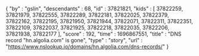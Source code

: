 {
  "by" : "gslin",
  "descendants" : 68,
  "id" : 37821821,
  "kids" : [ 37822259, 37821979, 37822555, 37822289, 37822181, 37822025, 37822379, 37822162, 37822195, 37821950, 37821944, 37822071, 37822311, 37822351, 37822109, 37822037, 37821925, 37822218, 37822035, 37822206, 37821938, 37822177 ],
  "score" : 192,
  "time" : 1696867551,
  "title" : "DNS record \"hn.algolia.com\" is gone",
  "type" : "story",
  "url" : "https://www.nslookup.io/domains/hn.algolia.com/dns-records/"
}
